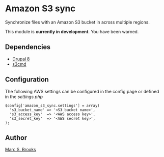 # Amazon S3 sync

Synchronize files with an Amazon S3 bucket in across multiple regions.

This module is **currently in development**.  You have been warned.

## Dependencies

- [Drupal 8](https://www.drupal.org)
- [s3cmd](https://github.com/s3tools/s3cmd)

## Configuration

The following AWS settings can be configured in the config page or defined in the _settings.php_
```
$config['amazon_s3_sync.settings'] = array(
  's3_bucket_name' => '<S3 bucket name>',
  's3_access_key'  => '<AWS access key>',
  's3_secret_key'  => '<AWS secret key>',
);
```

## Author

[Marc S. Brooks](https://github.com/nuxy)
